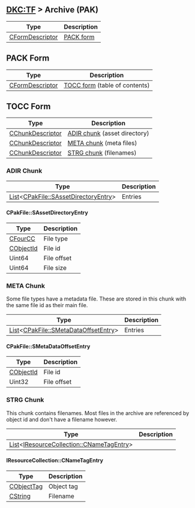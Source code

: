 ## [DKC:TF](/formats.md#dkctf) > Archive (PAK)

| Type | Description |
| --- | --- |
| [CFormDescriptor] | [PACK form](#pack-form) |

## PACK Form
| Type | Description |
| --- | --- |
| [CFormDescriptor] | [TOCC form](#tocc-form) (table of contents) |

## TOCC Form
| Type | Description |
| --- | --- |
| [CChunkDescriptor] | [ADIR chunk](#adir-chunk) (asset directory) |
| [CChunkDescriptor] | [META chunk](#meta-chunk) (meta files) |
| [CChunkDescriptor] | [STRG chunk](#strg-chunk) (filenames) |

### ADIR Chunk
| Type | Description |
| --- | --- |
| [List]&lt;[CPakFile::SAssetDirectoryEntry](#cpakfilesassetdirectoryentry)&gt; | Entries |

#### CPakFile::SAssetDirectoryEntry
| Type | Description |
| --- | --- |
| [CFourCC] | File type |
| [CObjectId] | File id |
| Uint64 | File offset |
| Uint64 | File size |

### META Chunk
Some file types have a metadata file. These are stored in this chunk with the same file id as their main file.

| Type | Description |
| --- | --- |
| [List]&lt;[CPakFile::SMetaDataOffsetEntry](#cpakfilesmetadataoffsetentry)&gt; | Entries |

#### CPakFile::SMetaDataOffsetEntry
| Type | Description |
| --- | --- |
| [CObjectId] | File id |
| Uint32 | File offset |

### STRG Chunk
This chunk contains filenames. Most files in the archive are referenced by object id and don't have a filename however.

| Type | Description |
| --- | --- |
| [List]&lt;[IResourceCollection::CNameTagEntry](#iresourcecollectioncnametagentry)&gt; | 

#### IResourceCollection::CNameTagEntry
| Type | Description |
| --- | --- |
| [CObjectTag] | Object tag |
| [CString] | Filename |

[CFormDescriptor]: types.md#cformdescriptor
[CChunkDescriptor]: types.md#cchunkdescriptor
[CFourCC]: types.md#cfourcc
[CObjectId]: types.md#cobjectid
[CObjectTag]: types.md#cobjecttag
[List]: types.md#list
[CString]: types.md#cstring